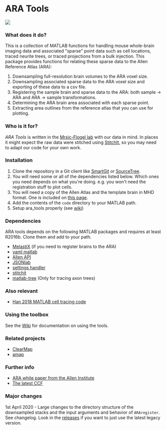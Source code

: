 # ARA Tools

<img src="https://github.com/BaselLaserMouse/ara_tools/wiki/images/RegSchematicAssembled.png" />


### What does it do?
This is a collection of MATLAB functions for handling mouse whole-brain imaging data and associated "sparse" point data such as cell locations, traced neurite trees, or traced projections from a bulk injection. 
This package provides functions for relating these sparse data to the Allen Reference Atlas (ARA):

1. Downsampling full-resolution brain volumes to the ARA voxel size. 
2. Downsampling associated sparse data to the ARA voxel size and exporting of these data to a csv file.
3. Registering the sample brain and sparse data to the ARA: both sample -> ARA and ARA -> sample transformations.
4. Determining the ARA brain area associated with each sparse point.
5. Extracting area outlines from the reference atlas that you can use for plotting. 

### Who is it for?
*ARA Tools* is written in the [Mrsic-Flogel lab](http://mouse.vision) with our data in mind.
In places it might expect the raw data were stitched using [StitchIt](https://github.com/BaselLaserMouse/StitchIt), so you may need to adapt our code for your own work.

### Installation

1. Clone the repository in a Git client like [SmartGit](http://www.syntevo.com/smartgit/) or [SourceTree](https://www.sourcetreeapp.com).
2. You will need some or all of the dependencies listed below. Which ones you need depends on what you're doing. 
e.g. you won't need the registration stuff to plot cells. 
3. You will need a copy of the Allen Atlas and the template brain in MHD format. One is included on [this page](http://mouse.vision/han2017). 
5. Add the contents of the `code` directory to your MATLAB path. 
6. Setup ara_tools properly (see [wiki](https://github.com/SainsburyWellcomeCentre/ara_tools/wiki/Setup))

### Dependencies
ARA tools depends on the following MATLAB packages and requires at least R2016b. 
Clone them and add to your path.
- [MelastiX](https://github.com/raacampbell/matlab_elastix) (if you need to register brains to the ARA)
- [yaml matlab](https://github.com/raacampbell/yamlmatlab)
- [Allen API](https://github.com/BaselLaserMouse/AllenBrainAPI)
- [JSONlab](http://www.mathworks.com/matlabcentral/fileexchange/33381-jsonlab--a-toolbox-to-encode-decode-json-files-in-matlab-octave)
- [settings handler](https://github.com/raacampbell/settings_handler)
- [stitchit](https://github.com/BaselLaserMouse/StitchIt)
- [matlab-tree](https://github.com/raacampbell/matlab-tree) (Only for tracing axon trees)

### Also relevant
- [Han 2018 MATLAB cell tracing code](https://github.com/BaselLaserMouse/HanSingleCell)


### Using the toolbox
See the [Wiki](https://github.com/BaselLaserMouse/ara_tools/wiki) for documentation on using the tools. 


### Related projects

* [ClearMap](https://github.com/ChristophKirst/ClearMap)
* [amap](https://github.com/SainsburyWellcomeCentre/amap-python)


### Further info
* [ARA white paper from the Allen Institute](http://help.brain-map.org/download/attachments/2818171/MouseCCF.pdf)
* [The latest CCF](http://download.alleninstitute.org/informatics-archive/current-release/)


### Major changes
1st April 2020 - Large changes to the directory structure of the downsampled stacks and the input arguments and behavior of `ARAregister`. See changelog. Look in the [releases](https://github.com/SainsburyWellcomeCentre/ara_tools/releases) if you want to just use the latest legacy version. 
